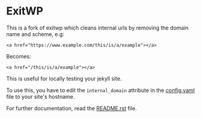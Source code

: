 # ExitWP

This is a fork of exitwp which cleans internal urls by removing the domain name and scheme, e.g:

`<a href="https://www.example.com/this/is/a/example"></a>`

Becomes:

`<a href="/this/is/a/example"></a>`

This is useful for locally testing your jekyll site.

To use this, you have to edit the `internal_domain` attribute in the [config.yaml](/config.yaml "config.yaml") file to your site's hostname.

For further documentation, read the [README.rst](/README.rst "README.rst") file.